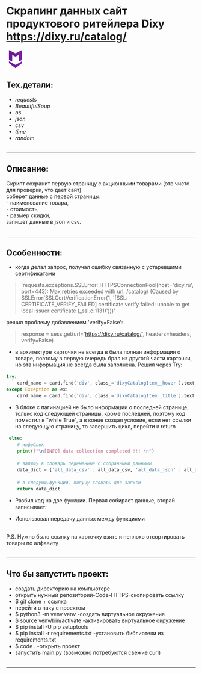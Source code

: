 # Скрапинг данных сайт продуктового ритейлера Dixy <br/>https://dixy.ru/catalog/


![alt-текст](https://github.com/adam-p/markdown-here/raw/master/src/common/images/icon48.png "Текст заголовка логотипа 1")



## Тех.детали: 
* _requests_ 
* _BeautifulSoup_
* _os_
* _json_
* _csv_ 
* _time_
* _random_
<br/><br/>
<hr>

## Описание:
Скрипт сохранит первую страницу с акционными товарами (это чисто для проверки, что дает сайт) 
<br/>соберет данные с первой страницы:
<br/>- наименование товара,
<br/>- стоимость,
<br/>- размер скидки,
<br/>запишет данные в json и csv.
<br/><br/>
<hr>

## Особенности:
* когда делал запрос, получал ошибку связанную с устаревшими сертификатами
> 'requests.exceptions.SSLError: HTTPSConnectionPool(host='dixy.ru', port=443): Max retries exceeded with url: /catalog/ (Caused by SSLError(SSLCertVerificationError(1, '[SSL: CERTIFICATE_VERIFY_FAILED] certificate verify failed: unable to get local issuer certificate (_ssl.c:1131)')))'

решил проблему добавлением 'verify=False':
>  response = sess.get(url='https://dixy.ru/catalog/', headers=headers, verify=False)

* в архитектуре карточки не всегда в была полная информация о товаре, поэтому в первую очередь брал из другогй части карточки, но эта информация не всегда была заполнена. Решил через Try:
```python
try:
    card_name = card.find('div', class_='dixyCatalogItem__hover').text.strip()            
except Exception as ex:            
    card_name = card.find('div', class_='dixyCatalogItem__title').text.strip()
```

* В блоке с пагинацией не было информации о последней странице, только код следующей страницы, кроме последней, поэтому код поместил в "while True", а в конце создал условие, если нет ссылки на следующую страницу, то завершить цикл, перейти к return
```python
 else:
    # инфоблок
    print(f"\n[INFO] data collection completed !!! \n")
    
    # запишу в словарь переменные с собранными данными
    data_dict = {'all_data_csv' : all_data_csv, 'all_data_json' : all_data_json}

    # в следующ.функции, получу словарь для записи
    return data_dict
```

* Разбил код на две функции. Первая собирает данные, вторай записывает.

* Использовал передачу данных между функциями

<br/>
P.S. Нужно было ссылку на карточку взять и неплохо отсортировать товары по алфавиту
<br/><br/>
<hr>

## Что бы запустить проект:
- создать директорию на компьютере
- открыть нужный репозиторий-Code-HTTPS-скопировать ссылку
- $ git clone + ссылка
- перейти в паку с проектом
- $ python3 -m venv venv -создать виртуальное окружение
- $ source venv/bin/activate -активировать виртуальное окружение
- $ pip install -U pip setuptools
- $ pip install -r requirements.txt -установить библиотеки из requirements.txt
- $ code . -открыть проект
- запустить main.py (возможно потребуются свежие curl)
<br/><br/>
<hr>

